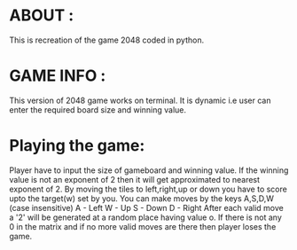 # ABOUT : 
This is recreation of the game 2048 coded in python.

# GAME INFO :
This version of 2048 game works on terminal.
It is dynamic i.e user can enter the required board size and winning value.

# Playing the game:
Player have to input the size of gameboard and winning value.
If the winning value is not an exponent of 2 then it will get approximated to nearest exponent of 2.
By moving the tiles to left,right,up or down you have to score upto the target(w) set by you.
You can make moves by the keys A,S,D,W (case insensitive)
A - Left
W - Up
S - Down
D - Right
After each valid move a '2' will be generated at a random place having value o.
If there is not any 0 in the matrix and if no more valid moves are there then player loses the game.
